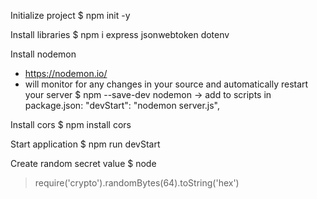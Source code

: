 Initialize project
$ npm init -y

Install libraries
$ npm i express jsonwebtoken dotenv

Install nodemon
- https://nodemon.io/
- will monitor for any changes in your source and automatically restart your server
$ npm --save-dev nodemon
-> add to scripts in package.json: "devStart": "nodemon server.js",

Install cors
$ npm install cors

Start application
$ npm run devStart

Create random secret value
$ node
> require('crypto').randomBytes(64).toString('hex')
